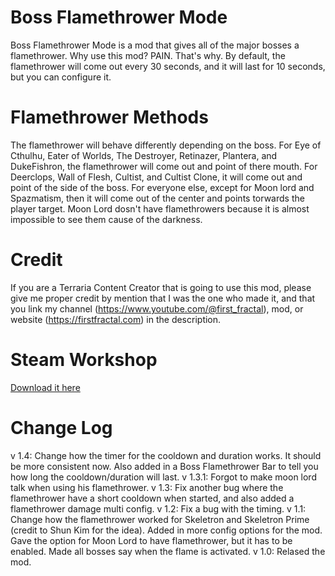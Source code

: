 ﻿# Boss Flamethrower Mode
Boss Flamethrower Mode is a mod that gives all of the major bosses a flamethrower. 
Why use this mod? PAIN. That's why.
By default, the flamethrower will come out every 30 seconds, and it will last for 10 seconds, but you can configure it.

# Flamethrower Methods
The flamethrower will behave differently depending on the boss. 
For Eye of Cthulhu, Eater of Worlds, The Destroyer, Retinazer, Plantera, and DukeFishron, the flamethrower will come out and point of there mouth.
For Deerclops, Wall of Flesh, Cultist, and Cultist Clone, it will come out and point of the side of the boss.
For everyone else, except for Moon lord and Spazmatism, then it will come out of the center and points torwards the player target. 
Moon Lord dosn't have flamethrowers because it is almost impossible to see them cause of the darkness.

# Credit
If you are a Terraria Content Creator that is going to use this mod, please give me proper credit by mention that I was the one who made it, and that you link my channel (https://www.youtube.com/@first_fractal), mod, or website (https://firstfractal.com) in the description.

# Steam Workshop
[Download it here](https://steamcommunity.com/sharedfiles/filedetails/?id=2933062828)

# Change Log
v 1.4:
Change how the timer for the cooldown and duration works. It should be more consistent now. Also added in a Boss Flamethrower Bar to tell you how long the cooldown/duration will last.
v 1.3.1:
Forgot to make moon lord talk when using his flamethrower.
v 1.3: 
Fix another bug where the flamethrower have a short cooldown when started, and also added a flamethrower damage multi config.
v 1.2: 
Fix a bug with the timing. 
v 1.1:
Change how the flamethrower worked for Skeletron and Skeletron Prime (credit to Shun Kim for the idea). Added in more config options for the mod. Gave the option for Moon Lord to have flamethrower, but it has to be enabled. Made all bosses say when the flame is activated.
v 1.0:
Relased the mod.
